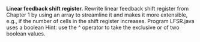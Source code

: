**Linear feedback shift register.** Rewrite linear feedback shift register from Chapter 1 by using an array to streamline it and makes it more extensible, e.g., if the number of cells in the shift register increases. Program LFSR.java uses a boolean Hint: use the ^ operator to take the exclusive or of two boolean values.
